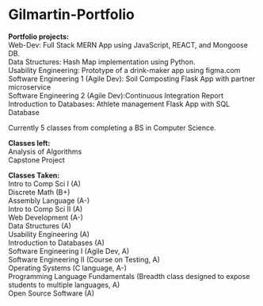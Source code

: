 # Gilmartin-Portfolio

<b> Portfolio projects:</b> <br />
Web-Dev: Full Stack MERN App using JavaScript, REACT, and Mongoose DB.<br />
Data Structures: Hash Map implementation using Python.<br />
Usability Engineering: Prototype of a drink-maker app using figma.com<br />
Software Engineering 1 (Agile Dev): Soil Composting Flask App with partner microservice<br />
Software Engineering 2 (Agile Dev):Continuous Integration Report <br />
Introduction to Databases: Athlete management Flask App with SQL Database<br />

Currently 5 classes from completing a BS in Computer Science.<br />

<b>Classes left:</b><br />
Analysis of Algorithms<br />
Capstone Project<br />

<b>Classes Taken:</b><br />
Intro to Comp Sci I (A)<br />
Discrete Math (B+)<br />
Assembly Language (A-)<br />
Intro to Comp Sci II (A)<br />
Web Development (A-)<br />
Data Structures (A)<br />
Usability Engineering (A)<br />
Introduction to Databases (A)<br />
Software Engineering I (Agile Dev, A)<br />
Software Engineering II  (Course on Testing, A)<br />
Operating Systems (C language, A-)<br />
Programming Language Fundamentals (Breadth class designed to expose students to multiple languages, A)<br />
Open Source Software (A)<br />
